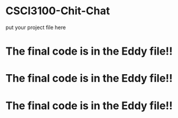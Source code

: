 # CSCI3100-Chit-Chat
put your project file here 
<h1>The final code is in the Eddy file!!</h>
<h1>The final code is in the Eddy file!!</h1>
<h1>The final code is in the Eddy file!!</h1>
